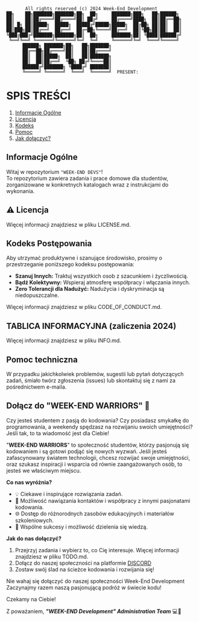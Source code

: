 ```
       All rights reserved (c) 2024 Week-End Development
██╗    ██╗███████╗███████╗██╗  ██╗     ███████╗███╗   ██╗██████╗
██║    ██║██╔════╝██╔════╝██║ ██╔╝     ██╔════╝████╗  ██║██╔══██╗
██║ █╗ ██║█████╗  █████╗  █████╔╝█████╗█████╗  ██╔██╗ ██║██║  ██║
██║███╗██║██╔══╝  ██╔══╝  ██╔═██╗╚════╝██╔══╝  ██║╚██╗██║██║  ██║
╚███╔███╔╝███████╗███████╗██║  ██╗     ███████╗██║ ╚████║██████╔╝
 ╚══╝╚══╝ ╚══════╝╚══════╝╚═╝  ╚═╝     ╚══════╝╚═╝  ╚═══╝╚═════╝
      ██████╗ ███████╗██╗   ██╗███████╗
      ██╔══██╗██╔════╝██║   ██║██╔════╝
      ██║  ██║█████╗  ██║   ██║███████╗
      ██║  ██║██╔══╝  ╚██╗ ██╔╝╚════██║
      ██████╔╝███████╗ ╚████╔╝ ███████║
      ╚═════╝ ╚══════╝  ╚═══╝  ╚══════╝  PRESENT:
```
# SPIS TREŚCI
1. [Informacje Ogólne](#informacje-ogólne)
1. [Licencja](#⚠️-licencja)
1. [Kodeks](#kodeks-postępowania)
1. [Pomoc](#pomoc-techniczna)
1. [Jak dołączyć?](#dołącz-do-week-end-warriors-🚀)

## Informacje Ogólne
Witaj w repozytorium `"WEEK-END DEVS"`! \
To repozytorium zawiera zadania i prace domowe dla studentów, zorganizowane w konkretnych katalogach wraz z instrukcjami do wykonania.

## ⚠️ Licencja
Więcej informacji znajdziesz w pliku LICENSE.md.

## Kodeks Postępowania
Aby utrzymać produktywne i szanujące środowisko, prosimy o przestrzeganie poniższego kodeksu postępowania:

* **Szanuj Innych:** Traktuj wszystkich osob z szacunkiem i życzliwością.
* **Bądź Kolektywny:** Wspieraj atmosferę współpracy i włączania innych.
* **Zero Tolerancji dla Nadużyć:** Nadużycia i dyskryminacja są niedopuszczalne.

Więcej informacji znajdziesz w pliku CODE_OF_CONDUCT.md.

## TABLICA INFORMACYJNA (zaliczenia 2024)
Więcej informacji znajdziesz w pliku INFO.md.

## Pomoc techniczna
W przypadku jakichkolwiek problemów, sugestii lub pytań dotyczących zadań, śmiało twórz zgłoszenia (issues) lub skontaktuj się z nami za pośrednictwem e-maila.

## Dołącz do "WEEK-END WARRIORS" 🚀

Czy jesteś studentem z pasją do kodowania? Czy posiadasz smykałkę do programowania, a weekendy spędzasz na rozwijaniu swoich umiejętności? Jeśli tak, to ta wiadomość jest dla Ciebie!

"**WEEK-END WARRIORS**" to społeczność studentów, którzy pasjonują się kodowaniem i są gotowi podjąć się nowych wyzwań. Jeśli jesteś zafascynowany światem technologii, chcesz rozwijać swoje umiejętności, oraz szukasz inspiracji i wsparcia od równie zaangażowanych osób, to jesteś we właściwym miejscu.

**Co nas wyróżnia?**
- 💡 Ciekawe i inspirujące rozwiązania zadań.
- 🤝 Możliwość nawiązania kontaktów i współpracy z innymi pasjonatami kodowania.
- 🌐 Dostęp do różnorodnych zasobów edukacyjnych i materiałów szkoleniowych.
- 🎉 Wspólne sukcesy i możliwość dzielenia się wiedzą.

**Jak do nas dołączyć?**
1. Przejrzyj zadania i wybierz to, co Cię interesuje.
    Więcej informacji znajdziesz w pliku TODO.md.
2. Dołącz do naszej społeczności na platformie [DISCORD](https://discord.com/invite/PDfx93dxq3)
3. Zostaw swój ślad na ścieżce kodowania i rozwijania się!

Nie wahaj się dołączyć do naszej społeczności Week-End Development Zaczynajmy razem naszą pasjonującą podróż w świecie kodu!

Czekamy na Ciebie!

Z poważaniem,
***"WEEK-END Development" Administration Team*** 💻🚀
